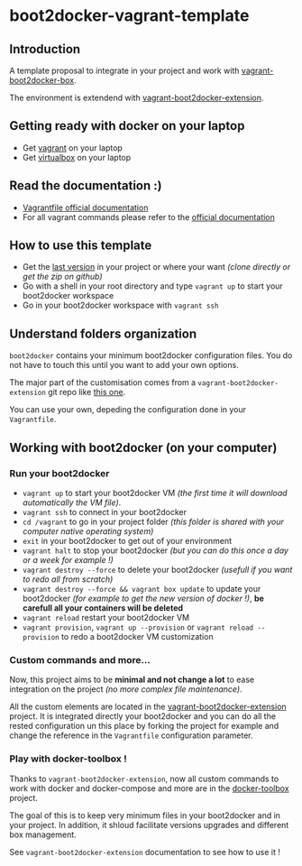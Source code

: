 # boot2docker-vagrant-template

## Introduction

A template proposal to integrate in your project and work with [vagrant-boot2docker-box](https://github.com/AlbanMontaigu/boot2docker-vagrant-box).

The environment is extendend with [vagrant-boot2docker-extension](https://github.com/AlbanMontaigu/boot2docker-vagrant-extension).

## Getting ready with docker on your laptop

- Get [vagrant](https://www.vagrantup.com/downloads.html) on your laptop
- Get [virtualbox](https://www.virtualbox.org/wiki/Downloads) on your laptop

## Read the documentation :)

- [Vagrantfile official documentation](http://docs.vagrantup.com/v2/vagrantfile/)
- For all vagrant commands please refer to the [official documentation](http://docs.vagrantup.com/v2/cli/)

## How to use this template

- Get the [last version](https://github.com/AlbanMontaigu/boot2docker-vagrant-template/releases) in your project or where your want *(clone directly or get the zip on github)*
- Go with a shell in your root directory and type ```vagrant up``` to start your boot2docker workspace
- Go in your boot2docker workspace with ```vagrant ssh```

## Understand folders organization

```boot2docker``` contains your minimum boot2docker configuration files. You do not have to touch this until you want to add your own options.

The major part of the customisation comes from a ```vagrant-boot2docker-extension``` git repo like [this one](https://github.com/AlbanMontaigu/boot2docker-vagrant-extension.git).

You can use your own, depeding the configuration done in your ```Vagrantfile```.

## Working with boot2docker (on your computer)

### Run your boot2docker

- ```vagrant up``` to start your boot2docker VM *(the first time it will download automatically the VM file)*.
- ```vagrant ssh``` to connect in your boot2docker
- ```cd /vagrant``` to go in your project folder *(this folder is shared with your computer native operating system)*
- ```exit``` in your boot2docker to get out of your environment
- ```vagrant halt``` to stop your boot2docker *(but you can do this once a day or a week for example !)*
- ```vagrant destroy --force``` to delete your boot2docker *(usefull if you want to redo all from scratch)*
- ```vagrant destroy --force && vagrant box update``` to update your boot2docker *(for example to get the new version of docker !)*, **be carefull all your containers will be deleted**
- ```vagrant reload``` restart your boot2docker VM
- ```vagrant provision```, ```vagrant up --provision``` or ```vagrant reload --provision``` to redo a boot2docker VM customization

### Custom commands and more...

Now, this project aims to be **minimal and not change a lot** to ease integration on the project *(no more complex file maintenance)*.

All the custom elements are located in the [vagrant-boot2docker-extension](https://github.com/AlbanMontaigu/boot2docker-vagrant-extension) project. It is integrated directly your boot2docker and you can do all the rested configuration un this place by forking the project for example and change the reference in the ```Vagrantfile``` configuration parameter.

### Play with docker-toolbox !

Thanks to ```vagrant-boot2docker-extension```, now all custom commands to work with docker and docker-compose and more are in the [docker-toolbox](https://github.com/AlbanMontaigu/docker-toolbox) project.

The goal of this is to keep very minimum files in your boot2docker and in your project. In addition, it shloud facilitate versions upgrades and different box management.

See ```vagrant-boot2docker-extension``` documentation to see how to use it !
